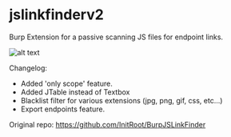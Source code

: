 # jslinkfinderv2
Burp Extension for a passive scanning JS files for endpoint links.

![alt text](https://raw.githubusercontent.com/phlmox/jslinkfinderv2/main/scr.PNG)

Changelog:
- Added 'only scope' feature.
- Added JTable instead of Textbox
- Blacklist filter for various extensions (jpg, png, gif, css, etc...)
- Export endpoints feature.

Original repo: https://github.com/InitRoot/BurpJSLinkFinder
